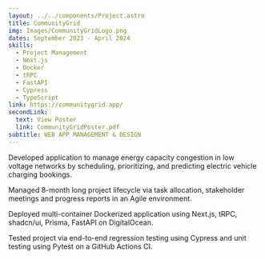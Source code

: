 ```yaml
---
layout: ../../components/Project.astro
title: CommunityGrid
img: Images/CommunityGridLogo.png
dates: September 2023 - April 2024
skills:
  - Project Management
  - Next.js
  - Docker
  - tRPC
  - FastAPI
  - Cypress
  - TypeScript
link: https://communitygrid.app/
secondLink: 
  text: View Poster
  link: CommunityGridPoster.pdf
subtitle: WEB APP MANAGEMENT & DESIGN
---
```

Developed application to manage energy capacity congestion
in low voltage networks by scheduling, prioritizing, and
predicting electric vehicle charging bookings.

Managed 8-month long project lifecycle via task
allocation, stakeholder meetings and progress reports in
an Agile environment.

Deployed multi-container Dockerized application using
Next.js, tRPC, shadcn/ui, Prisma, FastAPI on DigitalOcean.

Tested project via end-to-end regression testing using
Cypress and unit testing using Pytest on a GitHub Actions
CI.
